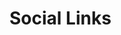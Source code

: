 # Social Links

<br>
<br>
<br>

<div class="socializer a sr-32px sr-opacity sr-fluid sr-icon-white sr-pad"><span class="sr-discord"><a href="https://discord.gg/cUJk3KrKv2" target="_blank" title="Discord"><i class="fab fa-discord"></i></a></span><span class="sr-github"><a href="https://github.com/french-cat" target="_blank" title="Github"><i class="fab fa-github"></i></a></span><span class="sr-twitch"><a href="https://www.twitch.tv/discowod4life" target="_blank" title="Twitch"><i class="fab fa-twitch"></i></a></span></div>